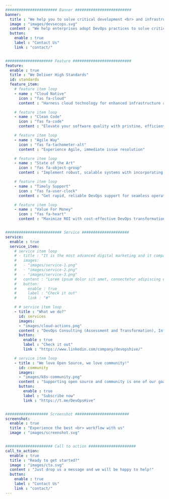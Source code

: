 ```yaml
---
####################### Banner #########################
banner:
  title : "We help you to solve critical development <br> and infrastructure challenges"
  image : "images/devsecops.svg"
  content : "We help enterprises adopt DevOps practices to solve critical challenges of software development. We build cloud-native platforms and teams. DevOps transformations is our specialty and DevSecOps is in our DNA!"
  button:
    enable : true
    label : "Contact Us"
    link : "contact/"


##################### Feature ##########################
feature:
  enable : true
  title : "We Deliver High Standards"
  id: standards
  feature_item:
    # feature item loop
    - name : "Cloud Native"
      icon : "fas fa-cloud"
      content : "Harness cloud technology for enhanced infrastructure and efficiency."

    # feature item loop
    - name : "Clean Code"
      icon : "fas fa-code"
      content : "Elevate your software quality with pristine, efficient code solutions"

    # feature item loop
    - name : "Agile Way"
      icon : "fas fa-tachometer-alt"
      content : "Experience Agile, immediate issue resolution"

    # feature item loop
    - name : "State of the Art"
      icon : "fas fa-object-group"
      content : "Implement robust, scalable systems with incorporating the latest technology"

    # feature item loop
    - name : "Timely Support"
      icon : "fas fa-user-clock"
      content : "Get rapid, reliable DevOps support for seamless operations"

    # feature item loop
    - name : "Value For Money"
      icon : "fas fa-heart"
      content : "Maximize ROI with cost-effective DevOps transformations"


######################### Service #####################
service:
  enable : true
  service_item:
    # service item loop
    # - title : "It is the most advanced digital marketing and it company."
    #   images:
    #   - "images/service-1.png"
    #   - "images/service-2.png"
    #   - "images/service-3.png"
    #   content : "Lorem ipsum dolor sit amet, consectetur adipiscing elit. Consequat tristique eget amet, tempus eu at consecttur. Leo facilisi nunc viverra tellus. Ac laoreet sit vel consquat. consectetur adipiscing elit. Consequat tristique eget amet, tempus eu at consecttur. Leo facilisi nunc viverra tellus. Ac laoreet sit vel consquat."
    #   button:
    #     enable : true
    #     label : "Check it out"
    #     link : "#"

    # # service item loop
    - title : "What we do?"
      id: services
      images:
      - "images/cloud-actions.png"
      content : "DevOps Consulting (Assessment and Transformation), Infrastructure as Code (IaC and GitOps), Continuous Integration and Continuous Deployment (CI/CD), Containerization and Orchestration (Docker and Kubernetes), Cloud Migration and Management, Monitoring and Analytics, Performance Optimization, DevOps Training and Workshops ... and more!"
      button:
        enable : true
        label : "Check it out"
        link : "https://www.linkedin.com/company/devopshive/"

    # service item loop
    - title : "We love Open Source, we love community!"
      id: community
      images:
      - "images/k8s-community.png"
      content : "Supporting open source and community is one of our goals. For a better DevOps ecosystem, we have open-source projects and provide mentorship to the community members. Subscribe to our channel for updates on our latest projects and mentorship programs."
      button:
        enable : true
        label : "Subscribe now"
        link : "https://t.me/DevOpsHive"


################### Screenshot ########################
screenshot:
  enable : true
  title : "Experience the best <br> workflow with us"
  image : "images/screenshot.svg"


##################### Call to action #####################
call_to_action:
  enable : true
  title : "Ready to get started?"
  image : "images/cta.svg"
  content : "Just drop us a message and we will be happy to help!"
  button:
    enable : true
    label : "Contact Us"
    link : "contact/"
---
```

